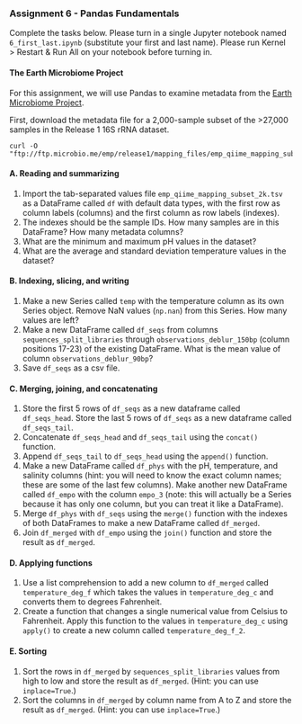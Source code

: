 ### Assignment 6 - Pandas Fundamentals

Complete the tasks below. Please turn in a single Jupyter notebook named `6_first_last.ipynb` (substitute your first and last name). Please run Kernel > Restart & Run All on your notebook before turning in.

#### The Earth Microbiome Project

For this assignment, we will use Pandas to examine metadata from the [Earth Microbiome Project](http://www.earthmicrobiome.org/).

First, download the metadata file for a 2,000-sample subset of the >27,000 samples in the Release 1 16S rRNA dataset.

```
curl -O "ftp://ftp.microbio.me/emp/release1/mapping_files/emp_qiime_mapping_subset_2k.tsv"
```

#### A. Reading and summarizing

1. Import the tab-separated values file `emp_qiime_mapping_subset_2k.tsv` as a DataFrame called `df` with default data types, with the first row as column labels (columns) and the first column as row labels (indexes).
2. The indexes should be the sample IDs. How many samples are in this DataFrame? How many metadata columns?
3. What are the minimum and maximum pH values in the dataset?
4. What are the average and standard deviation temperature values in the dataset?

#### B. Indexing, slicing, and writing

1. Make a new Series called `temp` with the temperature column as its own Series object. Remove NaN values (`np.nan`) from this Series. How many values are left?
2. Make a new DataFrame called `df_seqs` from columns `sequences_split_libraries` through `observations_deblur_150bp` (column positions 17-23) of the existing DataFrame. What is the mean value of column `observations_deblur_90bp`?
3. Save `df_seqs` as a csv file.

#### C. Merging, joining, and concatenating

1. Store the first 5 rows of `df_seqs` as a new dataframe called `df_seqs_head`. Store the last 5 rows of `df_seqs` as a new dataframe called `df_seqs_tail`.
2. Concatenate `df_seqs_head` and `df_seqs_tail` using the `concat()` function.
3. Append `df_seqs_tail` to `df_seqs_head` using the `append()` function.
4. Make a new DataFrame called `df_phys` with the pH, temperature, and salinity columns (hint: you will need to know the exact column names; these are some of the last few columns). Make another new DataFrame called `df_empo` with the column `empo_3` (note: this will actually be a Series because it has only one column, but you can treat it like a DataFrame).
5. Merge `df_phys` with `df_seqs` using the `merge()` function with the indexes of both DataFrames to make a new DataFrame called `df_merged`.
6. Join `df_merged` with `df_empo` using the `join()` function and store the result as `df_merged`.

#### D. Applying functions

1. Use a list comprehension to add a new column to `df_merged` called `temperature_deg_f` which takes the values in `temperature_deg_c` and converts them to degrees Fahrenheit. 
2. Create a function that changes a single numerical value from Celsius to Fahrenheit. Apply this function to the values in `temperature_deg_c` using `apply()` to create a new column called `temperature_deg_f_2`.

#### E. Sorting

1. Sort the rows in `df_merged` by `sequences_split_libraries` values from high to low and store the result as `df_merged`. (Hint: you can use `inplace=True`.)
2. Sort the columns in `df_merged` by column name from A to Z and store the result as `df_merged`. (Hint: you can use `inplace=True`.)
